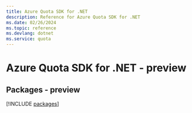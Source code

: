 ```yaml
---
title: Azure Quota SDK for .NET
description: Reference for Azure Quota SDK for .NET
ms.date: 02/26/2024
ms.topic: reference
ms.devlang: dotnet
ms.service: quota
---
```

# Azure Quota SDK for .NET - preview
## Packages - preview
[!INCLUDE [packages](quota-index.md)]